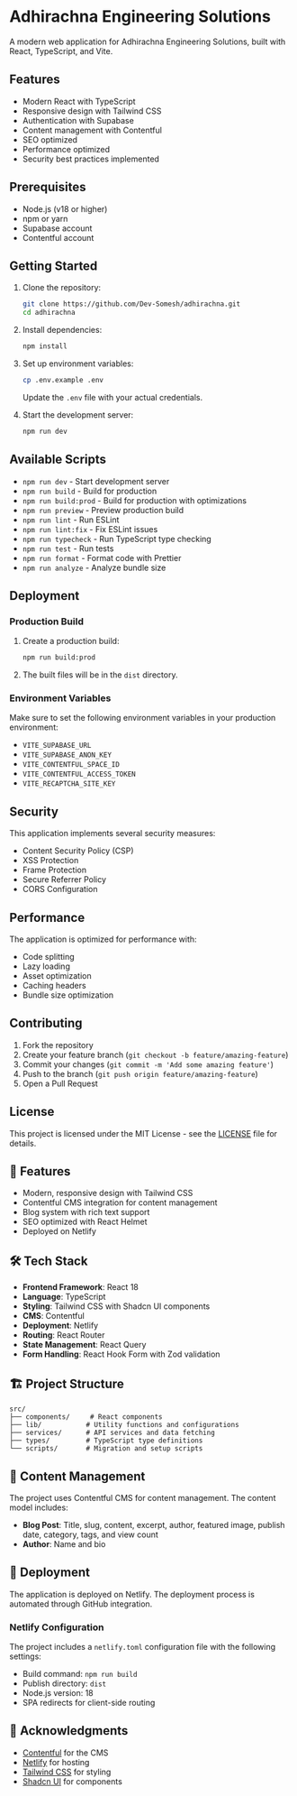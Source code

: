 # Adhirachna Engineering Solutions

A modern web application for Adhirachna Engineering Solutions, built with React, TypeScript, and Vite.

## Features

- Modern React with TypeScript
- Responsive design with Tailwind CSS
- Authentication with Supabase
- Content management with Contentful
- SEO optimized
- Performance optimized
- Security best practices implemented

## Prerequisites

- Node.js (v18 or higher)
- npm or yarn
- Supabase account
- Contentful account

## Getting Started

1. Clone the repository:
   ```bash
   git clone https://github.com/Dev-Somesh/adhirachna.git
   cd adhirachna
   ```

2. Install dependencies:
   ```bash
   npm install
   ```

3. Set up environment variables:
   ```bash
   cp .env.example .env
   ```
   Update the `.env` file with your actual credentials.

4. Start the development server:
   ```bash
   npm run dev
   ```

## Available Scripts

- `npm run dev` - Start development server
- `npm run build` - Build for production
- `npm run build:prod` - Build for production with optimizations
- `npm run preview` - Preview production build
- `npm run lint` - Run ESLint
- `npm run lint:fix` - Fix ESLint issues
- `npm run typecheck` - Run TypeScript type checking
- `npm run test` - Run tests
- `npm run format` - Format code with Prettier
- `npm run analyze` - Analyze bundle size

## Deployment

### Production Build

1. Create a production build:
   ```bash
   npm run build:prod
   ```

2. The built files will be in the `dist` directory.

### Environment Variables

Make sure to set the following environment variables in your production environment:

- `VITE_SUPABASE_URL`
- `VITE_SUPABASE_ANON_KEY`
- `VITE_CONTENTFUL_SPACE_ID`
- `VITE_CONTENTFUL_ACCESS_TOKEN`
- `VITE_RECAPTCHA_SITE_KEY`

## Security

This application implements several security measures:

- Content Security Policy (CSP)
- XSS Protection
- Frame Protection
- Secure Referrer Policy
- CORS Configuration

## Performance

The application is optimized for performance with:

- Code splitting
- Lazy loading
- Asset optimization
- Caching headers
- Bundle size optimization

## Contributing

1. Fork the repository
2. Create your feature branch (`git checkout -b feature/amazing-feature`)
3. Commit your changes (`git commit -m 'Add some amazing feature'`)
4. Push to the branch (`git push origin feature/amazing-feature`)
5. Open a Pull Request

## License

This project is licensed under the MIT License - see the [LICENSE](LICENSE) file for details.

## 🚀 Features

- Modern, responsive design with Tailwind CSS
- Contentful CMS integration for content management
- Blog system with rich text support
- SEO optimized with React Helmet
- Deployed on Netlify

## 🛠️ Tech Stack

- **Frontend Framework**: React 18
- **Language**: TypeScript
- **Styling**: Tailwind CSS with Shadcn UI components
- **CMS**: Contentful
- **Deployment**: Netlify
- **Routing**: React Router
- **State Management**: React Query
- **Form Handling**: React Hook Form with Zod validation

## 🏗️ Project Structure

```
src/
├── components/     # React components
├── lib/           # Utility functions and configurations
├── services/      # API services and data fetching
├── types/         # TypeScript type definitions
└── scripts/       # Migration and setup scripts
```

## 📝 Content Management

The project uses Contentful CMS for content management. The content model includes:

- **Blog Post**: Title, slug, content, excerpt, author, featured image, publish date, category, tags, and view count
- **Author**: Name and bio

## 🚀 Deployment

The application is deployed on Netlify. The deployment process is automated through GitHub integration.

### Netlify Configuration

The project includes a `netlify.toml` configuration file with the following settings:

- Build command: `npm run build`
- Publish directory: `dist`
- Node.js version: 18
- SPA redirects for client-side routing

## 🙏 Acknowledgments

- [Contentful](https://www.contentful.com/) for the CMS
- [Netlify](https://www.netlify.com/) for hosting
- [Tailwind CSS](https://tailwindcss.com/) for styling
- [Shadcn UI](https://ui.shadcn.com/) for components
